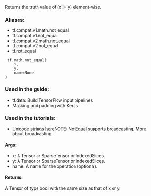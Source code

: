 Returns the truth value of (x != y) element-wise.
### Aliases:
- tf.compat.v1.math.not_equal
- tf.compat.v1.not_equal
- tf.compat.v2.math.not_equal
- tf.compat.v2.not_equal
- tf.not_equal

```
 tf.math.not_equal(
    x,
    y,
    name=None
)
```
### Used in the guide:
- tf.data: Build TensorFlow input pipelines
- Masking and padding with Keras
### Used in the tutorials:
- Unicode strings
[here](https://docs.scipy.org/doc/numpy-1.13.0/user/basics.broadcasting.html)NOTE: NotEqual supports broadcasting. More about broadcasting 

#### Args:
- x: A Tensor or SparseTensor or IndexedSlices.
- y: A Tensor or SparseTensor or IndexedSlices.
- name: A name for the operation (optional).
#### Returns:
A Tensor of type bool with the same size as that of x or y.
